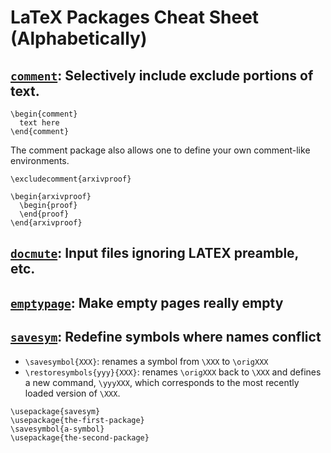 # LaTeX Packages Cheat Sheet (Alphabetically)

## [`comment`](https://www.ctan.org/tex-archive/macros/latex/contrib/comment?lang=en): Selectively include exclude portions of text.

```
\begin{comment}
  text here
\end{comment}
```

The comment package also allows one to define your own comment-like environments.
```
\excludecomment{arxivproof}

\begin{arxivproof}
  \begin{proof}
  \end{proof}
\end{arxivproof}
```

## [`docmute`](http://www.ctan.org/pkg/docmute): Input files ignoring LATEX preamble, etc.

## [`emptypage`](https://www.ctan.org/pkg/emptypage?lang=en): Make empty pages really empty

## [`savesym`](https://www.ctan.org/pkg/savesym?lang=en): Redefine symbols where names conflict

- `\savesymbol{XXX}`: renames a symbol from `\XXX` to `\origXXX` 
- `\restoresymbols{yyy}{XXX}`: renames `\origXXX` back to `\XXX` 
  and defines a new command, `\yyyXXX`, which corresponds to the most recently loaded version of `\XXX`.

```
\usepackage{savesym}
\usepackage{the-first-package}
\savesymbol{a-symbol}
\usepackage{the-second-package}
```
